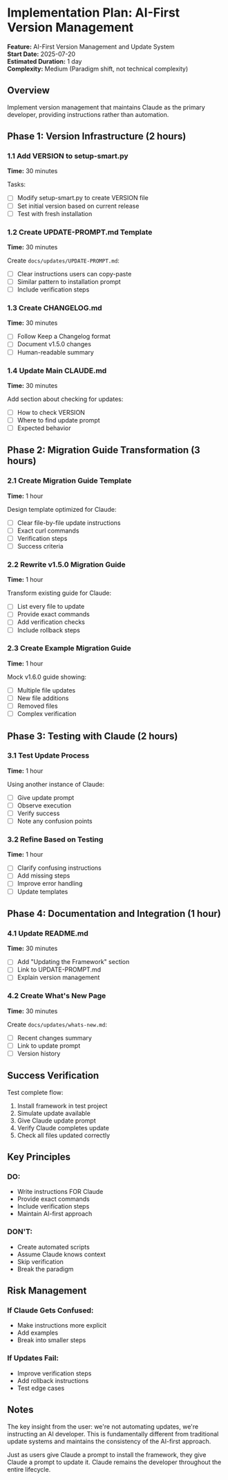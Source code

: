 # Implementation Plan: AI-First Version Management

**Feature:** AI-First Version Management and Update System  
**Start Date:** 2025-07-20  
**Estimated Duration:** 1 day  
**Complexity:** Medium (Paradigm shift, not technical complexity)

## Overview

Implement version management that maintains Claude as the primary developer, providing instructions rather than automation.

## Phase 1: Version Infrastructure (2 hours)

### 1.1 Add VERSION to setup-smart.py
**Time:** 30 minutes

Tasks:
- [ ] Modify setup-smart.py to create VERSION file
- [ ] Set initial version based on current release
- [ ] Test with fresh installation

### 1.2 Create UPDATE-PROMPT.md Template
**Time:** 30 minutes

Create `docs/updates/UPDATE-PROMPT.md`:
- [ ] Clear instructions users can copy-paste
- [ ] Similar pattern to installation prompt
- [ ] Include verification steps

### 1.3 Create CHANGELOG.md
**Time:** 30 minutes

- [ ] Follow Keep a Changelog format
- [ ] Document v1.5.0 changes
- [ ] Human-readable summary

### 1.4 Update Main CLAUDE.md
**Time:** 30 minutes

Add section about checking for updates:
- [ ] How to check VERSION
- [ ] Where to find update prompt
- [ ] Expected behavior

## Phase 2: Migration Guide Transformation (3 hours)

### 2.1 Create Migration Guide Template
**Time:** 1 hour

Design template optimized for Claude:
- [ ] Clear file-by-file update instructions
- [ ] Exact curl commands
- [ ] Verification steps
- [ ] Success criteria

### 2.2 Rewrite v1.5.0 Migration Guide
**Time:** 1 hour

Transform existing guide for Claude:
- [ ] List every file to update
- [ ] Provide exact commands
- [ ] Add verification checks
- [ ] Include rollback steps

### 2.3 Create Example Migration Guide
**Time:** 1 hour

Mock v1.6.0 guide showing:
- [ ] Multiple file updates
- [ ] New file additions
- [ ] Removed files
- [ ] Complex verification

## Phase 3: Testing with Claude (2 hours)

### 3.1 Test Update Process
**Time:** 1 hour

Using another instance of Claude:
- [ ] Give update prompt
- [ ] Observe execution
- [ ] Verify success
- [ ] Note any confusion points

### 3.2 Refine Based on Testing
**Time:** 1 hour

- [ ] Clarify confusing instructions
- [ ] Add missing steps
- [ ] Improve error handling
- [ ] Update templates

## Phase 4: Documentation and Integration (1 hour)

### 4.1 Update README.md
**Time:** 30 minutes

- [ ] Add "Updating the Framework" section
- [ ] Link to UPDATE-PROMPT.md
- [ ] Explain version management

### 4.2 Create What's New Page
**Time:** 30 minutes

Create `docs/updates/whats-new.md`:
- [ ] Recent changes summary
- [ ] Link to update prompt
- [ ] Version history

## Success Verification

Test complete flow:
1. Install framework in test project
2. Simulate update available
3. Give Claude update prompt
4. Verify Claude completes update
5. Check all files updated correctly

## Key Principles

### DO:
- Write instructions FOR Claude
- Provide exact commands
- Include verification steps
- Maintain AI-first approach

### DON'T:
- Create automated scripts
- Assume Claude knows context
- Skip verification
- Break the paradigm

## Risk Management

### If Claude Gets Confused:
- Make instructions more explicit
- Add examples
- Break into smaller steps

### If Updates Fail:
- Improve verification steps
- Add rollback instructions
- Test edge cases

## Notes

The key insight from the user: we're not automating updates, we're instructing an AI developer. This is fundamentally different from traditional update systems and maintains the consistency of the AI-first approach.

Just as users give Claude a prompt to install the framework, they give Claude a prompt to update it. Claude remains the developer throughout the entire lifecycle.

<!-- SELF-REVIEW CHECKPOINT
Before finalizing, verify:
- All required sections are complete
- Content addresses original requirements
- Technical accuracy and consistency
- No gaps or contradictions
-->